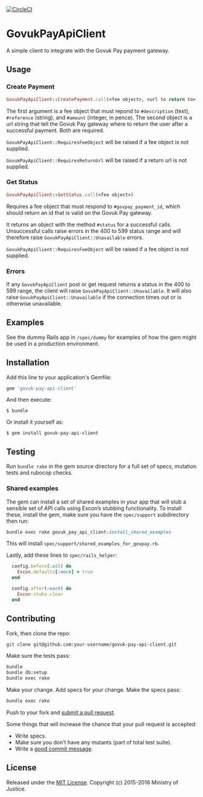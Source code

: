 [![CircleCI](https://circleci.com/gh/ministryofjustice/govuk-pay-api-client.svg?style=svg&circle-token=7fcc2b811dde84109b6615aa4e7b6ed89350ea53)](https://circleci.com/gh/ministryofjustice/govuk-pay-api-client)

# GovukPayApiClient

A simple client to integrate with the Govuk Pay payment gateway.

## Usage

### Create Payment

```ruby
GovukPayApiClient::CreatePayment.call(<fee object>, <url to return to>)
```

The first argument is a fee object that must repond to `#description`
(text), `#reference` (string), and `#amount` (integer, in pence). The
second object is a url string that tell the Govuk Pay gateway where to
return the user after a successful payment.  Both are required.

`GovukPayApiClient::RequiresFeeObject` will be raised if a fee object is
not supplied.

`GovukPayApiClient::RequiresReturnUrl` will be raised if a return url is
not supplied.

### Get Status

```ruby
GovukPayApiClient::GetStatus.call(<fee object>)
```

Requires a fee object that must respond to `#govpay_payment_id`, which
should return an id that is valid on the Govuk Pay gateway.

It returns an object with the method `#status` for a successful calls.
Unsuccessful calls raise errors in the 400 to 599 status range and will
therefore raise `GovukPayApiClient::Unavailable` errors.

`GovukPayApiClient::RequiresFeeObject` will be raised if a fee object is
not supplied.

### Errors

If any `GovukPayApiClient` post or get request returns a status in the
400 to 599 range, the client will raise
`GovukPayApiClient::Unavailable`.  It will also raise
`GovukPayApiClient::Unavailable` if the connection times out or is
otherwise unavailable.


## Examples

See the dummy Rails app in `/spec/dummy` for examples of how the gem might
be used in a production environment.
## Installation

Add this line to your application's Gemfile:

```ruby
gem 'govuk-pay-api-client'
```

And then execute:

    $ bundle

Or install it yourself as:

    $ gem install govuk-pay-api-client

## Testing

Run `bundle rake` in the gem source directory for a full set of specs,
mutation tests and rubocop checks.

### Shared examples

The gem can install a set of shared examples in your app that will stub
a sensible set of API calls using Excon’s stubbing functionality. To
install these, install the gem, make sure you have the `spec/support`
subdirectory then run:

```ruby
bundle exec rake govuk_pay_api_client:install_shared_examples
```

This will install `spec/support/shared_examples_for_govpay.rb`.

Lastly, add these lines to `spec/rails_helper`:

```ruby
  config.before(:all) do
    Excon.defaults[:mock] = true
  end

  config.after(:each) do
    Excon.stubs.clear
  end
```

## Contributing

Fork, then clone the repo:

```bash
git clone git@github.com:your-username/govuk-pay-api-client.git
```

Make sure the tests pass:

```bash
bundle
bundle db:setup
bundle exec rake
```

Make your change. Add specs for your change. Make the specs pass:

```bash
bundle exec rake
```

Push to your fork and [submit a pull request][pr].

[pr]: https://github.com/ministryofjustice/govuk-pay-api-client/compare

Some things that will increase the chance that your pull request is
accepted:

* Write specs.
* Make sure you don’t have any mutants (part of total test suite).
* Write a [good commit message][commit].

[commit]: https://github.com/alphagov/styleguides/blob/master/git.md

## License
Released under the [MIT License](http://opensource.org/licenses/MIT).
Copyright (c) 2015-2016 Ministry of Justice.
